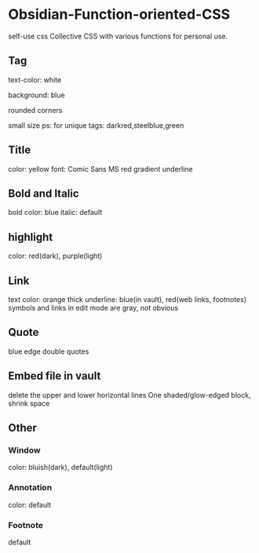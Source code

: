 # Obsidian-Function-oriented-CSS
self-use css
Collective CSS with various functions for personal use.
## Tag
text-color: white

background: blue

rounded corners

small size
ps: for unique tags: darkred,steelblue,green
## Title
color: yellow
font: Comic Sans MS
red gradient underline
## Bold and Italic
bold color: blue
italic: default
## highlight
color: red(dark), purple(light)
## Link
text color: orange
thick underline: blue(in vault), red(web links, footnotes)
symbols and links in edit mode are gray, not obvious
## Quote
blue edge
double quotes
## Embed file in vault
delete the upper and lower horizontal lines
One shaded/glow-edged block, shrink space
## Other
### Window
color: bluish(dark), default(light)
### Annotation
color: default
### Footnote
default
